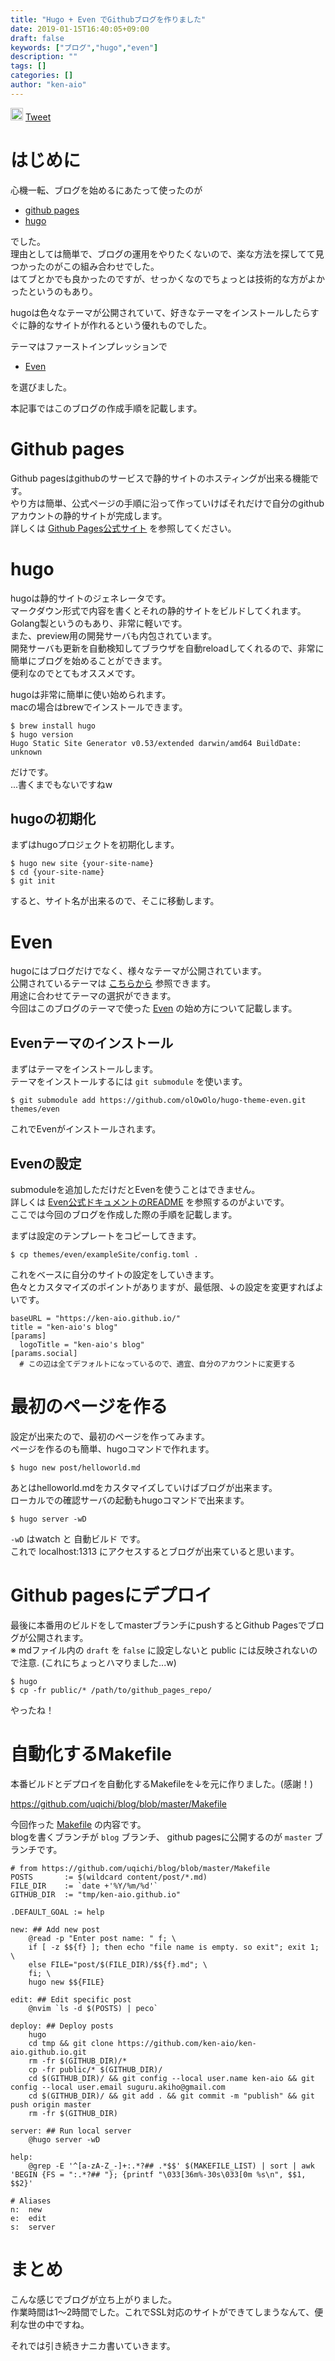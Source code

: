 ```yaml
---
title: "Hugo + Even でGithubブログを作りました"
date: 2019-01-15T16:40:05+09:00
draft: false
keywords: ["ブログ","hugo","even"]
description: ""
tags: []
categories: []
author: "ken-aio"
---
```


<a href="http://b.hatena.ne.jp/entry/" class="hatena-bookmark-button" data-hatena-bookmark-layout="vertical-normal" data-hatena-bookmark-lang="ja" title="このエントリーをはてなブックマークに追加"><img src="https://b.st-hatena.com/images/entry-button/button-only@2x.png" alt="このエントリーをはてなブックマークに追加" width="20" height="20" style="border: none;" /></a><script type="text/javascript" src="https://b.st-hatena.com/js/bookmark_button.js" charset="utf-8" async="async"></script>
<a href="https://twitter.com/share?ref_src=twsrc%5Etfw" class="twitter-share-button" data-show-count="false">Tweet</a><script async src="https://platform.twitter.com/widgets.js" charset="utf-8"></script>

# はじめに  
心機一転、ブログを始めるにあたって使ったのが  

* [github pages](https://pages.github.com/)
* [hugo](https://gohugo.io/)

でした。  
理由としては簡単で、ブログの運用をやりたくないので、楽な方法を探してて見つかったのがこの組み合わせでした。  
はてブとかでも良かったのですが、せっかくなのでちょっとは技術的な方がよかったというのもあり。  

hugoは色々なテーマが公開されていて、好きなテーマをインストールしたらすぐに静的なサイトが作れるという優れものでした。  

テーマはファーストインプレッションで

* [Even](https://themes.gohugo.io/hugo-theme-even/)

を選びました。  

本記事ではこのブログの作成手順を記載します。  

# Github pages
Github pagesはgithubのサービスで静的サイトのホスティングが出来る機能です。  
やり方は簡単、公式ページの手順に沿って作っていけばそれだけで自分のgithubアカウントの静的サイトが完成します。  
詳しくは [Github Pages公式サイト](https://pages.github.com/) を参照してください。  

# hugo
hugoは静的サイトのジェネレータです。  
マークダウン形式で内容を書くとそれの静的サイトをビルドしてくれます。  
Golang製というのもあり、非常に軽いです。  
また、preview用の開発サーバも内包されています。  
開発サーバも更新を自動検知してブラウザを自動reloadしてくれるので、非常に簡単にブログを始めることができます。  
便利なのでとてもオススメです。  
  
hugoは非常に簡単に使い始められます。  
macの場合はbrewでインストールできます。  

```
$ brew install hugo
$ hugo version
Hugo Static Site Generator v0.53/extended darwin/amd64 BuildDate: unknown
```

だけです。  
...書くまでもないですねw  

## hugoの初期化
まずはhugoプロジェクトを初期化します。  


```
$ hugo new site {your-site-name}
$ cd {your-site-name}
$ git init
```

すると、サイト名が出来るので、そこに移動します。  

# Even
hugoにはブログだけでなく、様々なテーマが公開されています。  
公開されているテーマは [こちらから](https://themes.gohugo.io/) 参照できます。  
用途に合わせてテーマの選択ができます。  
今回はこのブログのテーマで使った [Even](https://github.com/olOwOlo/hugo-theme-even) の始め方について記載します。  

## Evenテーマのインストール
まずはテーマをインストールします。  
テーマをインストールするには `git submodule` を使います。  

```
$ git submodule add https://github.com/olOwOlo/hugo-theme-even.git themes/even
```

これでEvenがインストールされます。  

## Evenの設定
submoduleを追加しただけだとEvenを使うことはできません。  
詳しくは [Even公式ドキュメントのREADME](https://github.com/olOwOlo/hugo-theme-even) を参照するのがよいです。  
ここでは今回のブログを作成した際の手順を記載します。  

まずは設定のテンプレートをコピーしてきます。  

```
$ cp themes/even/exampleSite/config.toml .
```

これをベースに自分のサイトの設定をしていきます。  
色々とカスタマイズのポイントがありますが、最低限、↓の設定を変更すればよいです。  

```
baseURL = "https://ken-aio.github.io/"
title = "ken-aio's blog"
[params]
  logoTitle = "ken-aio's blog"
[params.social]
  # この辺は全てデフォルトになっているので、適宜、自分のアカウントに変更する
```

# 最初のページを作る
設定が出来たので、最初のページを作ってみます。  
ページを作るのも簡単、hugoコマンドで作れます。  

```
$ hugo new post/helloworld.md
```

あとはhelloworld.mdをカスタマイズしていけばブログが出来ます。  
ローカルでの確認サーバの起動もhugoコマンドで出来ます。

```
$ hugo server -wD
```

`-wD` はwatch と 自動ビルド です。  
これで localhost:1313 にアクセスするとブログが出来ていると思います。  

# Github pagesにデプロイ
最後に本番用のビルドをしてmasterブランチにpushするとGithub Pagesでブログが公開されます。  
※ mdファイル内の `draft` を `false` に設定しないと public には反映されないので注意. (これにちょっとハマりました...w)

```
$ hugo
$ cp -fr public/* /path/to/github_pages_repo/
```

やったね！  

# 自動化するMakefile
本番ビルドとデプロイを自動化するMakefileを↓を元に作りました。(感謝！)  

https://github.com/uqichi/blog/blob/master/Makefile

今回作った [Makefile](https://github.com/ken-aio/ken-aio.github.io/blob/blog/Makefile) の内容です。  
blogを書くブランチが `blog` ブランチ、 github pagesに公開するのが `master` ブランチです。  

```
# from https://github.com/uqichi/blog/blob/master/Makefile
POSTS       := $(wildcard content/post/*.md)
FILE_DIR    := `date +'%Y/%m/%d'`
GITHUB_DIR  := "tmp/ken-aio.github.io"

.DEFAULT_GOAL := help

new: ## Add new post
	@read -p "Enter post name: " f; \
	if [ -z $${f} ]; then echo "file name is empty. so exit"; exit 1; \
	else FILE="post/$(FILE_DIR)/$${f}.md"; \
	fi; \
	hugo new $${FILE}

edit: ## Edit specific post
	@nvim `ls -d $(POSTS) | peco`

deploy: ## Deploy posts
	hugo
	cd tmp && git clone https://github.com/ken-aio/ken-aio.github.io.git
	rm -fr $(GITHUB_DIR)/*
	cp -fr public/* $(GITHUB_DIR)/
	cd $(GITHUB_DIR)/ && git config --local user.name ken-aio && git config --local user.email suguru.akiho@gmail.com
	cd $(GITHUB_DIR)/ && git add . && git commit -m "publish" && git push origin master
	rm -fr $(GITHUB_DIR)

server: ## Run local server
	@hugo server -wD

help:
	@grep -E '^[a-zA-Z_-]+:.*?## .*$$' $(MAKEFILE_LIST) | sort | awk 'BEGIN {FS = ":.*?## "}; {printf "\033[36m%-30s\033[0m %s\n", $$1, $$2}'

# Aliases
n:  new
e:  edit
s:  server
```

# まとめ
こんな感じでブログが立ち上がりました。  
作業時間は1〜2時間でした。これでSSL対応のサイトができてしまうなんて、便利な世の中ですね。  

それでは引き続きナニカ書いていきます。  
